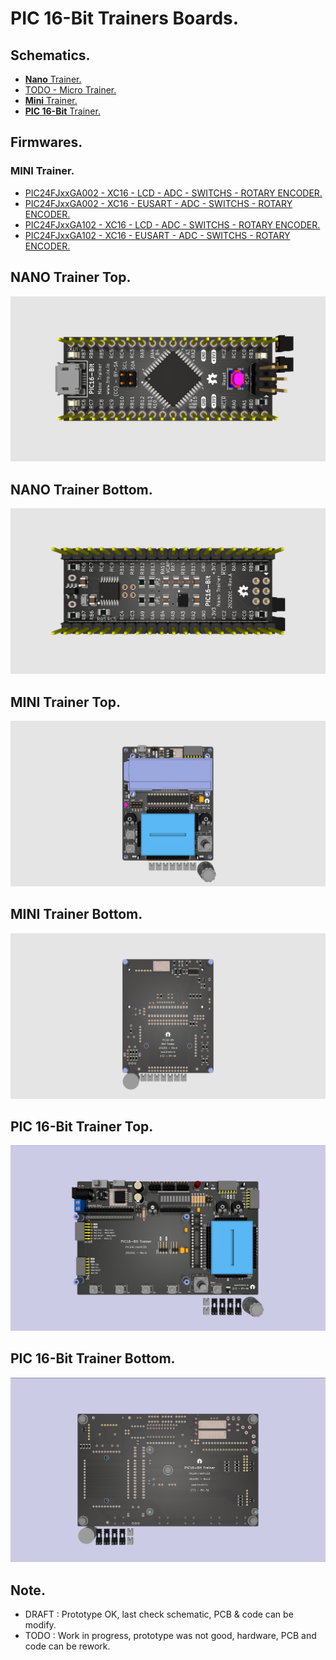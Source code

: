 # PIC 16-Bit Trainers Boards.

## Schematics.

- [**Nano** Trainer.](https://github.com/tronixio/trainers-pic16bit/blob/main/Kicad/nano/extras/schematic.pdf)
- [TODO - Micro Trainer.](https://github.com/tronixio/trainers-pic8bit/blob/main/Kicad/micro/extras/schematic.pdf)
- [**Mini** Trainer.](https://github.com/tronixio/trainers-pic16bit/blob/main/Kicad/mini/extras/schematic.pdf)
- [**PIC 16-Bit** Trainer.](https://github.com/tronixio/trainers-pic16bit/blob/main/Kicad/trainer/extras/schematic.pdf)

## Firmwares.

### MINI Trainer.

- [PIC24FJxxGA002 - XC16 - LCD - ADC - SWITCHS - ROTARY ENCODER.](https://github.com/tronixio/trainers-pic16bit/blob/main/Firmwares/pic24fjxxga/pic24fjxxga002-mini-xc16-lcd.md)
- [PIC24FJxxGA002 - XC16 - EUSART - ADC - SWITCHS - ROTARY ENCODER.](https://github.com/tronixio/trainers-pic16bit/blob/main/Firmwares/pic24fjxxga/pic24fjxxga002-mini-xc16-eusart.md)
- [PIC24FJxxGA102 - XC16 - LCD - ADC - SWITCHS - ROTARY ENCODER.](https://github.com/tronixio/trainers-pic16bit/blob/main/Firmwares/pic24fjxxga/pic24fjxxga102-mini-xc16-lcd.md)
- [PIC24FJxxGA102 - XC16 - EUSART - ADC - SWITCHS - ROTARY ENCODER.](https://github.com/tronixio/trainers-pic16bit/blob/main/Firmwares/pic24fjxxga/pic24fjxxga102-mini-xc16-eusart.md)

## NANO Trainer Top.

![NANO Trainer Top.](https://raw.githubusercontent.com/tronixio/trainers-pic16bit/main/Kicad/nano/extras/top.png)

## NANO Trainer Bottom.

![NANO Trainer Bottom.](https://raw.githubusercontent.com/tronixio/trainers-pic16bit/main/Kicad/nano/extras/bottom.png)

## MINI Trainer Top.

![MINI Trainer Top.](https://raw.githubusercontent.com/tronixio/trainers-pic16bit/main/Kicad/mini/extras/top.png)

## MINI Trainer Bottom.

![MINI Trainer Bottom.](https://raw.githubusercontent.com/tronixio/trainers-pic16bit/main/Kicad/mini/extras/bottom.png)

## PIC 16-Bit Trainer Top.

![PIC 16-Bit Trainer Top.](https://raw.githubusercontent.com/tronixio/trainers-pic16bit/main/Kicad/trainer/extras/top.png)

## PIC 16-Bit Trainer Bottom.

![PIC 16-Bit Trainer Bottom.](https://raw.githubusercontent.com/tronixio/trainers-pic16bit/main/Kicad/trainer/extras/bottom.png)

## Note.

- DRAFT : Prototype OK, last check schematic, PCB & code can be modify.
- TODO : Work in progress, prototype was not good, hardware, PCB and code can be rework.
